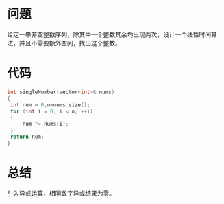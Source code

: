 # 问题
给定一串非空整数序列，除其中一个整数其余均出现两次，设计一个线性时间算法，并且不需要额外空间，找出这个整数。
# 代码
```c
int singleNumber(vector<int>& nums)
{
 int num = 0,n=nums.size();
 for (int i = 0; i < n; ++i)
 {
     num ^= nums[i];
 }
 return num;
}
```
# 总结
引入异或运算，相同数字异或结果为零。
